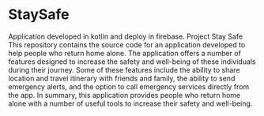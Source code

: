 # StaySafe
Application developed in kotlin and deploy in firebase. Project Stay Safe
This repository contains the source code for an application developed to help people who return home alone. The application offers a number of features designed to increase the safety and well-being of these individuals during their journey. Some of these features include the ability to share location and travel itinerary with friends and family, the ability to send emergency alerts, and the option to call emergency services directly from the app. In summary, this application provides people who return home alone with a number of useful tools to increase their safety and well-being.



